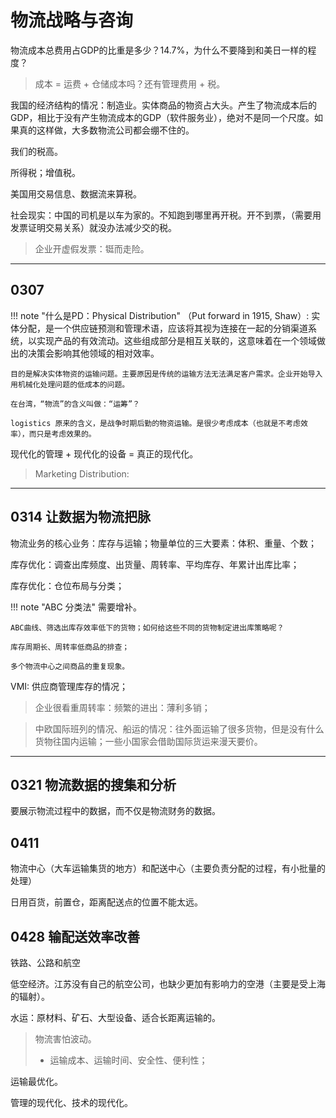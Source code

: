 # 物流战略与咨询

物流成本总费用占GDP的比重是多少？14.7%，为什么不要降到和美日一样的程度？

> 成本 = 运费 + 仓储成本吗？还有管理费用 + 税。

我国的经济结构的情况：制造业。实体商品的物资占大头。产生了物流成本后的GDP，相比于没有产生物流成本的GDP（软件服务业），绝对不是同一个尺度。如果真的这样做，大多数物流公司都会绷不住的。

我们的税高。

所得税；增值税。

美国用交易信息、数据流来算税。


社会现实：中国的司机是以车为家的。不知跑到哪里再开税。开不到票，（需要用发票证明交易关系）就没办法减少交的税。

> 企业开虚假发票：铤而走险。

----

## 0307 


!!! note "什么是PD：Physical Distribution"
    （Put forward in 1915, Shaw）: 实体分配，是一个供应链预测和管理术语，应该将其视为连接在一起的分销渠道系统，以实现产品的有效流动。这些组成部分是相互关联的，这意味着在一个领域做出的决策会影响其他领域的相对效率。

    目的是解决实体物资的运输问题。主要原因是传统的运输方法无法满足客户需求。企业开始导入用机械化处理问题的低成本的问题。

    在台湾，“物流”的含义叫做：“运筹”？

    logistics 原来的含义，是战争时期后勤的物资运输。是很少考虑成本（也就是不考虑效率），而只是考虑效果的。

现代化的管理 + 现代化的设备 = 真正的现代化。



> Marketing Distribution: 


-----

## 0314 让数据为物流把脉


物流业务的核心业务：库存与运输；物量单位的三大要素：体积、重量、个数；

库存优化：调查出库频度、出货量、周转率、平均库存、年累计出库比率；

库存优化：仓位布局与分类；


!!! note "ABC 分类法"
    需要增补。

    ABC曲线、筛选出库存效率低下的货物；如何给这些不同的货物制定进出库策略呢？

    库存周期长、周转率低商品的排查；

    多个物流中心之间商品的重复现象。

VMI: 供应商管理库存的情况；

> 企业很看重周转率：频繁的进出：薄利多销；

> 中欧国际班列的情况、船运的情况：往外面运输了很多货物，但是没有什么货物往国内运输；一些小国家会借助国际货运来漫天要价。



-----


## 0321 物流数据的搜集和分析

要展示物流过程中的数据，而不仅是物流财务的数据。

## 0411 

物流中心（大车运输集货的地方）和配送中心（主要负责分配的过程，有小批量的处理）

日用百货，前置仓，距离配送点的位置不能太远。


## 0428 输配送效率改善

铁路、公路和航空

低空经济。江苏没有自己的航空公司，也缺少更加有影响力的空港（主要是受上海的辐射）。

水运：原材料、矿石、大型设备、适合长距离运输的。

> 物流害怕波动。
>
> - 运输成本、运输时间、安全性、便利性；

运输最优化。

管理的现代化、技术的现代化。